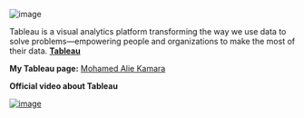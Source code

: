 ![image](https://github.com/Kmohamedalie/Tableau-Data-Visualization/assets/63104472/4ba6c316-c11e-4922-a5fb-157e110a8364)



Tableau is a visual analytics platform transforming the way we use data to solve problems—empowering people and organizations to make the most of their data.
                                                         <a href="https://www.tableau.com/why-tableau/what-is-tableau"><b>Tableau</b></a>

**My Tableau page:** [Mohamed Alie Kamara](https://public.tableau.com/app/profile/mohamed.alie.kamara6326)



**Official video about Tableau**




[![image](https://github.com/Kmohamedalie/Tableau-Data-Visualization/assets/63104472/3e73c268-fb90-4082-815e-6921079e38cd)
](https://www.youtube.com/watch?v=YfE9jBq002s&list=PL_qx68DwhYA_55jz4HxlHJZC1p6kCZosn)

